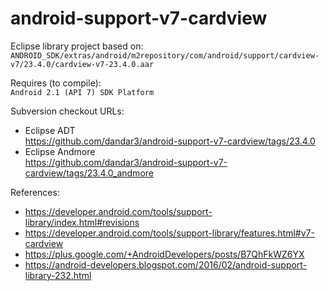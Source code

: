 android-support-v7-cardview
===========================

Eclipse library project based on:<br/>
`ANDROID_SDK/extras/android/m2repository/com/android/support/cardview-v7/23.4.0/cardview-v7-23.4.0.aar`

Requires (to compile):<br/>
`Android 2.1 (API 7) SDK Platform`

Subversion checkout URLs:<br/>
* Eclipse ADT<br/>
  https://github.com/dandar3/android-support-v7-cardview/tags/23.4.0
* Eclipse Andmore<br/>
  https://github.com/dandar3/android-support-v7-cardview/tags/23.4.0_andmore

References:<br/>
* https://developer.android.com/tools/support-library/index.html#revisions
* https://developer.android.com/tools/support-library/features.html#v7-cardview
* https://plus.google.com/+AndroidDevelopers/posts/B7QhFkWZ6YX
* https://android-developers.blogspot.com/2016/02/android-support-library-232.html